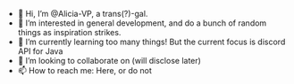 - 👋 Hi, I’m @Alicia-VP, a trans(?)-gal.
- 👀 I’m interested in general development, and do a bunch of random things as inspiration strikes.
- 🌱 I’m currently learning too many things! But the current focus is discord API for Java
- 💞️ I’m looking to collaborate on (will disclose later)
- 📫 How to reach me: Here, or do not
